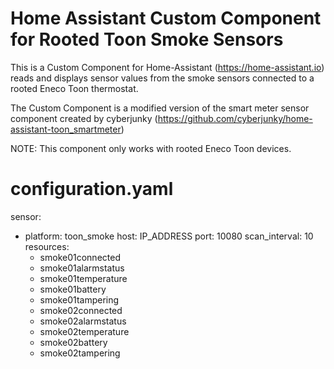 # Home Assistant Custom Component for Rooted Toon Smoke Sensors

This is a Custom Component for Home-Assistant (https://home-assistant.io) reads and displays sensor values from the smoke sensors connected to a rooted Eneco Toon thermostat.

The Custom Component is a modified version of the smart meter sensor component created by cyberjunky (https://github.com/cyberjunky/home-assistant-toon_smartmeter)

NOTE: This component only works with rooted Eneco Toon devices.



# configuration.yaml 

sensor:
  - platform: toon_smoke
    host: IP_ADDRESS
    port: 10080
    scan_interval: 10
    resources:
      - smoke01connected
      - smoke01alarmstatus
      - smoke01temperature
      - smoke01battery
      - smoke01tampering
      - smoke02connected
      - smoke02alarmstatus
      - smoke02temperature
      - smoke02battery
      - smoke02tampering
